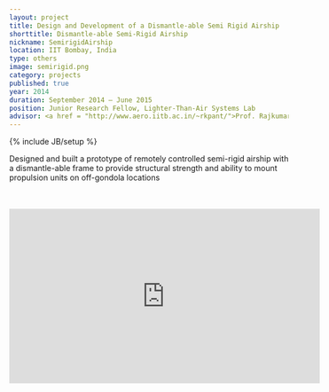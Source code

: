 ```yaml
---
layout: project
title: Design and Development of a Dismantle-able Semi Rigid Airship
shorttitle: Dismantle-able Semi-Rigid Airship
nickname: SemirigidAirship
location: IIT Bombay, India
type: others
image: semirigid.png
category: projects
published: true
year: 2014
duration: September 2014 – June 2015
position: Junior Research Fellow, Lighter-Than-Air Systems Lab
advisor: <a href = "http://www.aero.iitb.ac.in/~rkpant/">Prof. Rajkumar Pant</a>
---
```

{% include JB/setup %}

Designed and built a prototype of remotely controlled semi-rigid airship with a dismantle-able frame to provide structural strength and ability to mount propulsion units on off-gondola locations<br>
<!-- Publication: S. Loharkar, A. Kshirsagar, R.S. Pant, “Design and Fabrication of a portable semi-rigid airship”, Annual Technical Volume of Aerospace Engineering Division Board, Institution of Engineers (India), 2015-16 <a href = "https://www.ieindia.org/PDF_IMAGES/CouncilData/ATV_ASDB.pdf#page=47"> Link </a> <br> -->

<br>
<br>
<center>
<iframe width="560" height="315" src="https://www.youtube.com/embed/drW9Bn5WOTU?list=PL-rOl8zvCR8NGEDE2Elr9g775yOt-RDQD" frameborder="0" allowfullscreen></iframe>
</center>

